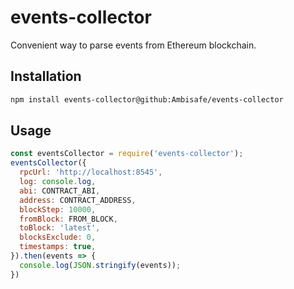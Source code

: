 # events-collector

Convenient way to parse events from Ethereum blockchain.

## Installation

```bash
npm install events-collector@github:Ambisafe/events-collector
```

## Usage

```js
const eventsCollector = require('events-collector');
eventsCollector({
  rpcUrl: 'http://localhost:8545',
  log: console.log,
  abi: CONTRACT_ABI,
  address: CONTRACT_ADDRESS,
  blockStep: 10000,
  fromBlock: FROM_BLOCK,
  toBlock: 'latest',
  blocksExclude: 0,
  timestamps: true,
}).then(events => {
  console.log(JSON.stringify(events));
})
```
